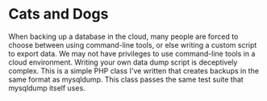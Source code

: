 Cats and Dogs
=============

When backing up a database in the cloud, many people are forced to choose between using command-line tools, or else writing a custom script to export data.
We may not have privileges to use command-line tools in a cloud environment.
Writing your own data dump script is deceptively complex.
This is a simple PHP class I've written that  creates backups in the same format as mysqldump.
This class passes the same test suite that mysqldump itself uses.

